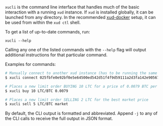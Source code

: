 `xucli` is the command line interface that handles much of the basic interaction with a running `xud` instance. If `xud` is installed globally, it can be launched from any directory. In the recommended [xud-docker](User%20Guide.md) setup, it can be used from within the `xud ctl` shell.

To get a list of up-to-date commands, run:
```
xucli --help
```

Calling any one of the listed commands with the `--help` flag will output additional instructions for that particular command.

Examples for commands:
```bash
# Manually connect to another xud instance (has to be running the same network: simnet/testnet/mainnet)
$ xucli connect 025fbfe0e92bf0e5e64500ed542d51f4f9d59111a2d3fa142e90567ec417c4a617@xud1.exchangeunion.com:8885

# Places a new limit order BUYING 10 LTC for a price of 0.0079 BTC per LTC
$ xucli buy 10 LTC/BTC 0.0079

# Places a new limit order SELLING 2 LTC for the best market price
$ xucli sell 5 LTC/BTC market
```

By default, the CLI output is formatted and abbreviated. Append `-j` to any of the CLI calls to receive the full output in JSON format.
